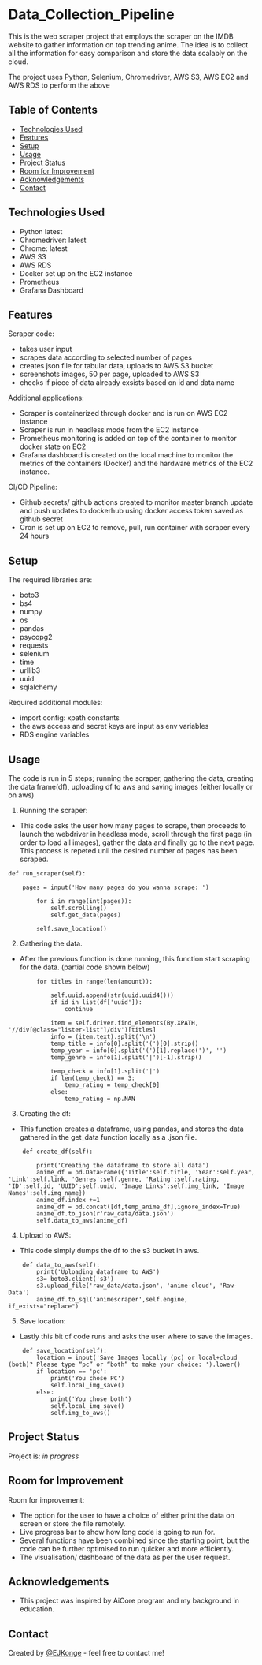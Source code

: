 # Data_Collection_Pipeline

This is the web scraper project that employs the scraper on the IMDB website to gather information on top trending anime.
The idea is to collect all the information for easy comparison and store the data scalably on the cloud.

The project uses Python, Selenium, Chromedriver, AWS S3, AWS EC2 and AWS RDS
 to perform the above

## Table of Contents
* [Technologies Used](#technologies-used)
* [Features](#features)
* [Setup](#setup)
* [Usage](#usage)
* [Project Status](#project-status)
* [Room for Improvement](#room-for-improvement)
* [Acknowledgements](#acknowledgements)
* [Contact](#contact)


## Technologies Used
- Python latest
- Chromedriver: latest
- Chrome: latest
- AWS S3
- AWS RDS
- Docker set up on the EC2 instance
- Prometheus
- Grafana Dashboard


## Features
Scraper code:
- takes user input
- scrapes data according to selected number of pages
- creates json file for tabular data, uploads to AWS S3 bucket 
- screenshots images, 50 per page, uploaded to AWS S3
- checks if piece of data already exsists based on id and data name

Additional applications:
- Scraper is containerized through docker and is run on AWS EC2 instance
- Scraper is run in headless mode from the EC2 instance
- Prometheus monitoring is added on top of the container to monitor docker state on EC2
- Grafana dashboard is created on the local machine to monitor the metrics of the containers (Docker) and the hardware metrics of the EC2 instance.

CI/CD Pipeline:
- Github secrets/ github actions created to monitor master branch update and push updates to dockerhub using docker access token saved as github secret
- Cron is set up on EC2 to remove, pull, run container with scraper every 24 hours


## Setup
The required libraries are:
- boto3
- bs4
- numpy
- os
- pandas
- psycopg2
- requests
- selenium
- time
- urllib3
- uuid
- sqlalchemy


Required additional modules:
- import config: xpath constants
- the aws access and secret keys are input as env variables
- RDS engine variables


## Usage
The code is run in 5 steps; running the scraper, gathering the data, creating the data frame(df), uploading df to aws and saving images (either locally or on aws)

1. Running the scraper: 
- This code asks the user how many pages to scrape, then proceeds to launch the webdriver in headless mode, scroll through the first page (in order to load all images), gather the data and finally go to the next page. This process is repeted unil the desired number of pages has been scraped.
```
def run_scraper(self):

    pages = input('How many pages do you wanna scrape: ')

        for i in range(int(pages)):
            self.scrolling()
            self.get_data(pages)    

        self.save_location()
```

2. Gathering the data.
- After the previous function is done running, this function start scraping for the data. (partial code shown below)

```
        for titles in range(len(amount)):

            self.uuid.append(str(uuid.uuid4()))
            if id in list(df['uuid']):
                continue

            item = self.driver.find_elements(By.XPATH, '//div[@class="lister-list"]/div')[titles]
            info = (item.text).split('\n')
            temp_title = info[0].split('(')[0].strip() 
            temp_year = info[0].split('(')[1].replace(')', '') 
            temp_genre = info[1].split('|')[-1].strip() 

            temp_check = info[1].split('|')
            if len(temp_check) == 3:
                temp_rating = temp_check[0]
            else:
                temp_rating = np.NAN
```

3. Creating the df:
- This function creates a dataframe, using pandas, and stores the data gathered in the get_data function locally as a .json file.
```
    def create_df(self):

        print('Creating the dataframe to store all data')
        anime_df = pd.DataFrame({'Title':self.title, 'Year':self.year, 'Link':self.link, 'Genres':self.genre, 'Rating':self.rating, 'ID':self.id, 'UUID':self.uuid, 'Image Links':self.img_link, 'Image Names':self.img_name})
        anime_df.index +=1
        anime_df = pd.concat([df,temp_anime_df],ignore_index=True)
        anime_df.to_json(r'raw_data/data.json')
        self.data_to_aws(anime_df)
```

4. Upload to AWS:
- This code simply dumps the df to the s3 bucket in aws.
```
    def data_to_aws(self):
        print('Uploading dataframe to AWS')
        s3= boto3.client('s3')
        s3.upload_file('raw_data/data.json', 'anime-cloud', 'Raw-Data')
        anime_df.to_sql('animescraper',self.engine, if_exists="replace")
```

5. Save location:
- Lastly this bit of code runs and asks the user where to save the images.
```
    def save_location(self):
        location = input('Save Images locally (pc) or local+cloud (both)? Please type “pc” or “both” to make your choice: ').lower()
        if location == 'pc':
            print('You chose PC')
            self.local_img_save()
        else:
            print('You chose both')
            self.local_img_save()
            self.img_to_aws()

```


## Project Status
Project is: _in progress_ 


## Room for Improvement
Room for improvement:
- The option for the user to have a choice of either print the data on screen or store the file remotely.
- Live progress bar to show how long code is going to run for.
- Several functions have been combined since the starting point, but the code can be further optimised to run quicker and more efficiently.
- The visualisation/ dashboard of the data as per the user request.


## Acknowledgements
- This project was inspired by AiCore program and my background in education.



## Contact
Created by [@EJKonge](ejkonge@gmail.com) - feel free to contact me!
